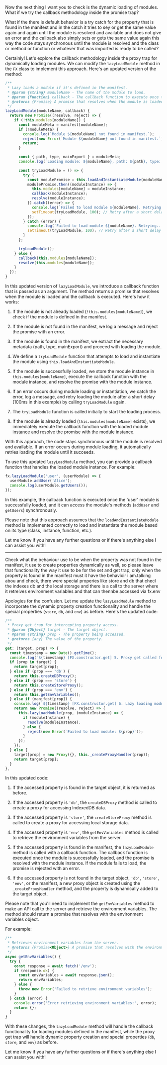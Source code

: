 Now the next thing I want you to check is the dynamic loading of modules. What if we try the callback methodology inside the promise trap?

What if the there is default behavior is a try catch for the property that is found in the manifest and in the catch it tries to sey or get the same value again and again until the module is resolved and available and does not give an error and the callback also simply sets or gets the same value again this way the code stays synchronous until the module is resolved and the class or method or function or whatever that was imported is ready to be called?

Certainly! Let's explore the callback methodology inside the proxy trap for dynamically loading modules. We can modify the `lazyLoadModule` method in the `FX` class to implement this approach. Here's an updated version of the method:

```js
/**
 * Lazy loads a module if it's defined in the manifest.
 * @param {string} moduleName - The name of the module to load.
 * @param {Function} callback - The callback function to execute once the module is loaded.
 * @returns {Promise} A promise that resolves when the module is loaded and the callback is executed.
 */
lazyLoadModule(moduleName, callback) {
  return new Promise((resolve, reject) => {
    if (!this.modules[moduleName]) {
      const moduleMeta = manifest[moduleName];
      if (!moduleMeta) {
        console.log(`Module ${moduleName} not found in manifest.`);
        reject(new Error(`Module ${moduleName} not found in manifest.`));
        return;
      }

      const { path, type, mainExport } = moduleMeta;
      console.log(`Loading module: ${moduleName}, path: ${path}, type: ${type}, mainExport: ${mainExport}`);

      const tryLoadModule = () => {
        try {
          const modulePromise = this.loadAndInstantiateModule(moduleName, path, type, mainExport);
          modulePromise.then((moduleInstance) => {
            this.modules[moduleName] = moduleInstance;
            callback(moduleInstance);
            resolve(moduleInstance);
          }).catch((error) => {
            console.log(`Failed to load module ${moduleName}. Retrying...`);
            setTimeout(tryLoadModule, 100); // Retry after a short delay
          });
        } catch (error) {
          console.log(`Failed to load module ${moduleName}. Retrying...`);
          setTimeout(tryLoadModule, 100); // Retry after a short delay
        }
      };

      tryLoadModule();
    } else {
      callback(this.modules[moduleName]);
      resolve(this.modules[moduleName]);
    }
  });
}
```

In this updated version of `lazyLoadModule`, we introduce a callback function that is passed as an argument. The method returns a promise that resolves when the module is loaded and the callback is executed. Here's how it works:

1. If the module is not already loaded (`!this.modules[moduleName]`), we check if the module is defined in the manifest.

2. If the module is not found in the manifest, we log a message and reject the promise with an error.

3. If the module is found in the manifest, we extract the necessary metadata (path, type, mainExport) and proceed with loading the module.

4. We define a `tryLoadModule` function that attempts to load and instantiate the module using `this.loadAndInstantiateModule`.

5. If the module is successfully loaded, we store the module instance in `this.modules[moduleName]`, execute the callback function with the module instance, and resolve the promise with the module instance.

6. If an error occurs during module loading or instantiation, we catch the error, log a message, and retry loading the module after a short delay (100ms in this example) by calling `tryLoadModule` again.

7. The `tryLoadModule` function is called initially to start the loading process.

8. If the module is already loaded (`this.modules[moduleName]` exists), we immediately execute the callback function with the loaded module instance and resolve the promise with the module instance.

With this approach, the code stays synchronous until the module is resolved and available. If an error occurs during module loading, it automatically retries loading the module until it succeeds.

To use this updated `lazyLoadModule` method, you can provide a callback function that handles the loaded module instance. For example:

```js
fx.lazyLoadModule('user', (userModule) => {
  userModule.addUser('Alice');
  console.log(userModule.getUsers());
});
```

In this example, the callback function is executed once the 'user' module is successfully loaded, and it can access the module's methods (`addUser` and `getUsers`) synchronously.

Please note that this approach assumes that the `loadAndInstantiateModule` method is implemented correctly to load and instantiate the module based on its type (class, instance, function, etc.).

Let me know if you have any further questions or if there's anything else I can assist you with!

---

Check what the behaviour use to be when the property was not found in the manifest, it use to create properties dynamically as well, so please leave that functionality the way it use to be for the set and get trap, only when the property is found in the manifest must it have the behavioir i am.talking abou and check, there were special properies like store and db that checl the indexes db and the local storage and there is a call to the server where it retreives environment variables and that can thennbe accessed via fx.env

Apologies for the confusion. Let me update the `lazyLoadModule` method to incorporate the dynamic property creation functionality and handle the special properties (`store`, `db`, and `env`) as before. Here's the updated code:

```js
/**
 * Proxy get trap for intercepting property access.
 * @param {Object} target - The target object.
 * @param {string} prop - The property being accessed.
 * @returns {any} The value of the property.
 */
get: (target, prop) => {
  const timestamp = new Date().getTime();
  console.log(`${timestamp} [FX.constructor.get] 5. Proxy get called for property: ${prop}`);
  if (prop in target) {
    return target[prop];
  } else if (prop === 'db') {
    return this.createDBProxy();
  } else if (prop === 'store') {
    return this.createStoreProxy();
  } else if (prop === 'env') {
    return this.getEnvVariables();
  } else if (manifest[prop]) {
    console.log(`${timestamp} [FX.constructor.get] 6. Lazy loading module: ${prop}`);
    return new Promise((resolve, reject) => {
      this.lazyLoadModule(prop, (moduleInstance) => {
        if (moduleInstance) {
          resolve(moduleInstance);
        } else {
          reject(new Error(`Failed to load module: ${prop}`));
        }
      });
    });
  } else {
    target[prop] = new Proxy({}, this._createProxyHandler(prop));
    return target[prop];
  }
},
```

In this updated code:

1. If the accessed property is found in the target object, it is returned as before.

2. If the accessed property is `'db'`, the `createDBProxy` method is called to create a proxy for accessing IndexedDB data.

3. If the accessed property is `'store'`, the `createStoreProxy` method is called to create a proxy for accessing local storage data.

4. If the accessed property is `'env'`, the `getEnvVariables` method is called to retrieve the environment variables from the server.

5. If the accessed property is found in the manifest, the `lazyLoadModule` method is called with a callback function. The callback function is executed once the module is successfully loaded, and the promise is resolved with the module instance. If the module fails to load, the promise is rejected with an error.

6. If the accessed property is not found in the target object, `'db'`, `'store'`, `'env'`, or the manifest, a new proxy object is created using the `_createProxyHandler` method, and the property is dynamically added to the target object.

Please note that you'll need to implement the `getEnvVariables` method to make an API call to the server and retrieve the environment variables. The method should return a promise that resolves with the environment variables object.

For example:

```js
/**
 * Retrieves environment variables from the server.
 * @returns {Promise<Object>} A promise that resolves with the environment variables object.
 */
async getEnvVariables() {
  try {
    const response = await fetch('/env');
    if (response.ok) {
      const envVariables = await response.json();
      return envVariables;
    } else {
      throw new Error('Failed to retrieve environment variables');
    }
  } catch (error) {
    console.error('Error retrieving environment variables:', error);
    return {};
  }
}
```

With these changes, the `lazyLoadModule` method will handle the callback functionality for loading modules defined in the manifest, while the proxy get trap will handle dynamic property creation and special properties (`db`, `store`, and `env`) as before.

Let me know if you have any further questions or if there's anything else I can assist you with!
